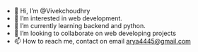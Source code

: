 - 👋 Hi, I’m @Vivekchoudhry
- 👀 I’m interested in web development.
- 🌱 I’m currently learning backend and python.
- 💞️ I’m looking to collaborate on web developing projects
- 📫 How to reach me, contact on email arya4445@gmail.com

<!---
Vivekchoudhry/Vivekchoudhry is a ✨ special ✨ repository because its `README.md` (this file) appears on your GitHub profile.
You can click the Preview link to take a look at your changes.
--->
